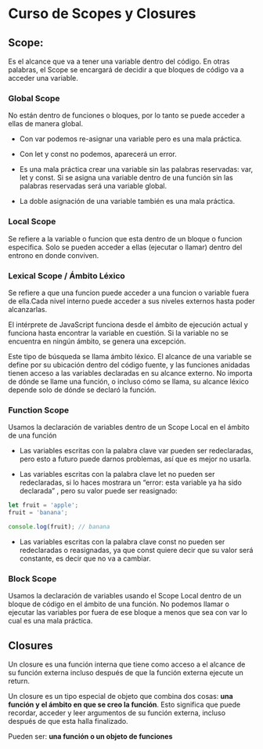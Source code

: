# Curso de Scopes y Closures

## Scope:

Es el alcance que va a tener una variable dentro del código. En otras palabras, el Scope se encargará de decidir a que bloques de código va a acceder una variable.

### Global Scope

No están dentro de funciones o bloques, por lo tanto se puede acceder a ellas de manera global.

- Con var podemos re-asignar una variable pero es una mala práctica.

- Con let y const no podemos, aparecerá un error.

- Es una mala práctica crear una variable sin las palabras reservadas: var, let y const. Si se asigna una variable dentro de una función sin las palabras reservadas será una variable global.

- La doble asignación de una variable también es una mala práctica.

### Local Scope

Se refiere a la variable o funcion que esta dentro de un bloque o funcion especifica. Solo se pueden acceder a ellas (ejecutar o llamar) dentro del entrono en donde conviven.

### Lexical Scope / Ámbito Léxico

Se refiere a que una funcion puede acceder a una funcion o variable fuera de ella.Cada nivel interno puede acceder a sus niveles externos hasta poder alcanzarlas.

El intérprete de JavaScript funciona desde el ámbito de ejecución actual y funciona hasta encontrar la variable en cuestión. Si la variable no se encuentra en ningún ámbito, se genera una excepción.

Este tipo de búsqueda se llama ámbito léxico. El alcance de una variable se define por su ubicación dentro del código fuente, y las funciones anidadas tienen acceso a las variables declaradas en su alcance externo. No importa de dónde se llame una función, o incluso cómo se llama, su alcance léxico depende solo de dónde se declaró la función.

### Function Scope

Usamos la declaración de variables dentro de un Scope Local en el ámbito de una función

- Las variables escritas con la palabra clave var pueden ser redeclaradas, pero esto a futuro puede darnos problemas, así que es mejor no usarla.

- Las variables escritas con la palabra clave let no pueden ser redeclaradas, si lo haces mostrara un “error: esta variable ya ha sido declarada” , pero su valor puede ser reasignado:

```javascript
let fruit = 'apple';
fruit = 'banana';

console.log(fruit); // banana
```

- Las variables escritas con la palabra clave const no pueden ser redeclaradas o reasignadas, ya que const quiere decir que su valor será constante, es decir que no va a cambiar.

### Block Scope

Usamos la declaración de variables usando el Scope Local dentro de un bloque de código en el ámbito de una función. No podemos llamar o ejecutar las variables por fuera de ese bloque a menos que sea con var lo cual es una mala práctica.

## Closures

Un closure es una función interna que tiene como acceso a el alcance de su función externa incluso después de que la función externa ejecute un return.

Un closure es un tipo especial de objeto que combina dos cosas: **una función y el ámbito en que se creo la función**. Esto significa que puede recordar, acceder y leer argumentos de su función externa, incluso después de que esta halla finalizado.

Pueden ser: **una función o un objeto de funciones**
